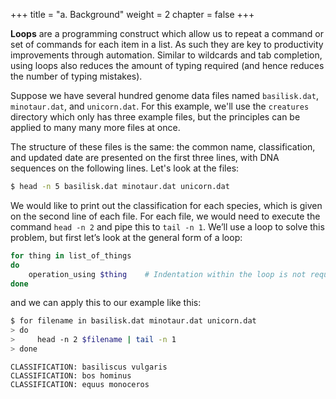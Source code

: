 +++
title = "a. Background"
weight = 2
chapter = false
+++


**Loops** are a programming construct which allow us to repeat a command or set of commands
for each item in a list.
As such they are key to productivity improvements through automation.
Similar to wildcards and tab completion, using loops also reduces the
amount of typing required (and hence reduces the number of typing mistakes).

Suppose we have several hundred genome data files named `basilisk.dat`, `minotaur.dat`, and
`unicorn.dat`. For this example, we'll use the `creatures` directory which only has three example files,
but the principles can be applied to many many more files at once.

The structure of these files is the same: the common name, classification, and updated date are
presented on the first three lines, with DNA sequences on the following lines.
Let's look at the files:

```Bash
$ head -n 5 basilisk.dat minotaur.dat unicorn.dat
```

We would like to print out the classification for each species, which is given on the second
line of each file. For each file, we would need to execute the command `head -n 2` and pipe 
this to `tail -n 1`. We’ll use a loop to solve this problem, but first let’s look at the general
form of a loop:

```Bash
for thing in list_of_things
do
    operation_using $thing    # Indentation within the loop is not required, but aids legibility
done
```

and we can apply this to our example like this:

```Bash
$ for filename in basilisk.dat minotaur.dat unicorn.dat
> do
>     head -n 2 $filename | tail -n 1
> done
```

```
CLASSIFICATION: basiliscus vulgaris
CLASSIFICATION: bos hominus
CLASSIFICATION: equus monoceros
```


